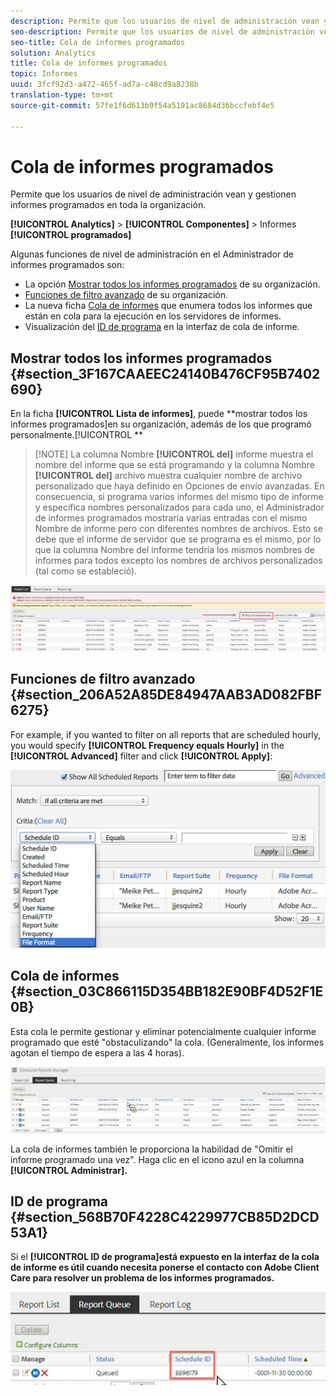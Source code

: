 ```yaml
---
description: Permite que los usuarios de nivel de administración vean y gestionen informes programados en toda la organización.
seo-description: Permite que los usuarios de nivel de administración vean y gestionen informes programados en toda la organización.
seo-title: Cola de informes programados
solution: Analytics
title: Cola de informes programados
topic: Informes
uuid: 3fcf92d3-a472-465f-ad7a-c48cd9a8238b
translation-type: tm+mt
source-git-commit: 57fe1f6d613b9f54a5191ac8684d36bccfebf4e5

---
```



# Cola de informes programados

Permite que los usuarios de nivel de administración vean y gestionen informes programados en toda la organización.

**[!UICONTROL Analytics]** &gt; **[!UICONTROL Componentes]** &gt; Informes **[!UICONTROL programados]**

Algunas funciones de nivel de administración en el Administrador de informes programados son:

* La opción [Mostrar todos los informes programados](/help/admin/admin/scheduled-reports-admin.md#section_3F167CAAEEC24140B476CF95B7402690) de su organización.
* [Funciones de filtro avanzado](/help/admin/admin/scheduled-reports-admin.md#section_206A52A85DE84947AAB3AD082FBF6275) de su organización.
* La nueva ficha [Cola de informes](/help/admin/admin/scheduled-reports-admin.md#section_03C866115D354BB182E90BF4D52F1E0B) que enumera todos los informes que están en cola para la ejecución en los servidores de informes.
* Visualización del [ID de programa](/help/admin/admin/scheduled-reports-admin.md#section_568B70F4228C4229977CB85D2DCD53A1) en la interfaz de cola de informe.

## Mostrar todos los informes programados {#section_3F167CAAEEC24140B476CF95B7402690}

En la ficha **[!UICONTROL Lista de informes]**, puede **mostrar todos los informes programados]en su organización, además de los que programó personalmente.[!UICONTROL **

> [!NOTE] La columna Nombre **[!UICONTROL del]** informe muestra el nombre del informe que se está programando y la columna Nombre **[!UICONTROL del]** archivo muestra cualquier nombre de archivo personalizado que haya definido en Opciones de envío avanzadas. En consecuencia, si programa varios informes del mismo tipo de informe y especifica nombres personalizados para cada uno, el Administrador de informes programados mostraría varias entradas con el mismo Nombre de informe pero con diferentes nombres de archivos. Esto se debe que el informe de servidor que se programa es el mismo, por lo que la columna Nombre del informe tendría los mismos nombres de informes para todos excepto los nombres de archivos personalizados (tal como se estableció).

![](assets/show_all_scheduled_reports.png)

## Funciones de filtro avanzado {#section_206A52A85DE84947AAB3AD082FBF6275}

For example, if you wanted to filter on all reports that are scheduled hourly, you would specify **[!UICONTROL Frequency equals Hourly]** in the **[!UICONTROL Advanced]** filter and click **[!UICONTROL Apply]**:

![](assets/advanced_filtering_schedl_reports.png)

## Cola de informes {#section_03C866115D354BB182E90BF4D52F1E0B}

Esta cola le permite gestionar y eliminar potencialmente cualquier informe programado que esté "obstaculizando" la cola. (Generalmente, los informes agotan el tiempo de espera a las 4 horas).

![](assets/scheduled_reports_2.png)

La cola de informes también le proporciona la habilidad de "Omitir el informe programado una vez". Haga clic en el icono azul en la columna **[!UICONTROL Administrar].**

## ID de programa {#section_568B70F4228C4229977CB85D2DCD53A1}

Si el **[!UICONTROL ID de programa]está expuesto en la interfaz de la cola de informe es útil cuando necesita ponerse el contacto con Adobe Client Care para resolver un problema de los informes programados.**

![](assets/schedule_id.png)
